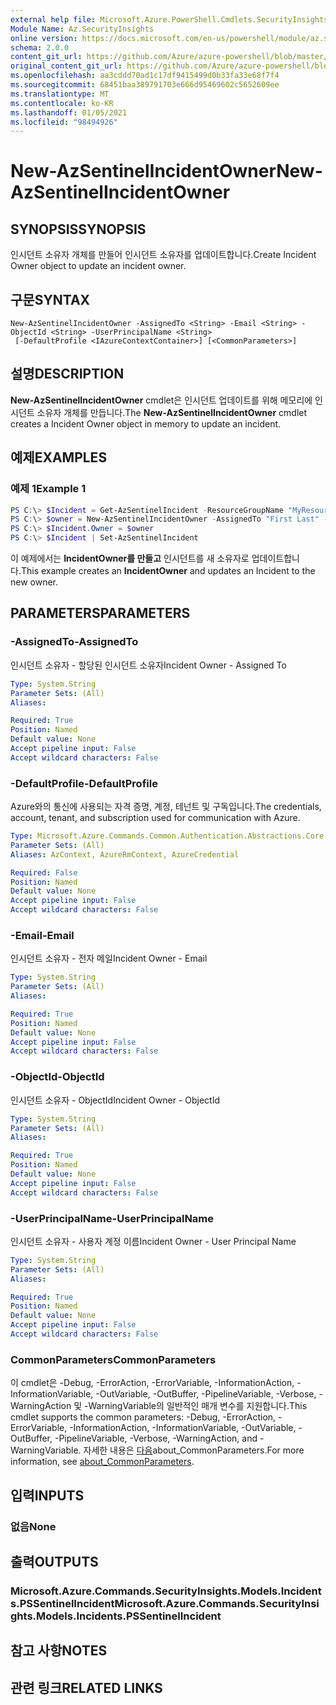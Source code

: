 ```yaml
---
external help file: Microsoft.Azure.PowerShell.Cmdlets.SecurityInsights.dll-Help.xml
Module Name: Az.SecurityInsights
online version: https://docs.microsoft.com/en-us/powershell/module/az.securityinsights/new-azsentinelincidentowner
schema: 2.0.0
content_git_url: https://github.com/Azure/azure-powershell/blob/master/src/SecurityInsights/SecurityInsights/help/New-AzSentinelIncidentOwner.md
original_content_git_url: https://github.com/Azure/azure-powershell/blob/master/src/SecurityInsights/SecurityInsights/help/New-AzSentinelIncidentOwner.md
ms.openlocfilehash: aa3cddd70ad1c17df9415499d0b33fa33e68f7f4
ms.sourcegitcommit: 68451baa389791703e666d95469602c5652609ee
ms.translationtype: MT
ms.contentlocale: ko-KR
ms.lasthandoff: 01/05/2021
ms.locfileid: "98494926"
---
```

# <span data-ttu-id="16387-101">New-AzSentinelIncidentOwner</span><span class="sxs-lookup"><span data-stu-id="16387-101">New-AzSentinelIncidentOwner</span></span>

## <span data-ttu-id="16387-102">SYNOPSIS</span><span class="sxs-lookup"><span data-stu-id="16387-102">SYNOPSIS</span></span>
<span data-ttu-id="16387-103">인시던트 소유자 개체를 만들어 인시던트 소유자를 업데이트합니다.</span><span class="sxs-lookup"><span data-stu-id="16387-103">Create Incident Owner object to update an incident owner.</span></span>

## <span data-ttu-id="16387-104">구문</span><span class="sxs-lookup"><span data-stu-id="16387-104">SYNTAX</span></span>

```
New-AzSentinelIncidentOwner -AssignedTo <String> -Email <String> -ObjectId <String> -UserPrincipalName <String>
 [-DefaultProfile <IAzureContextContainer>] [<CommonParameters>]
```

## <span data-ttu-id="16387-105">설명</span><span class="sxs-lookup"><span data-stu-id="16387-105">DESCRIPTION</span></span>
<span data-ttu-id="16387-106">**New-AzSentinelIncidentOwner** cmdlet은 인시던트 업데이트를 위해 메모리에 인시던트 소유자 개체를 만듭니다.</span><span class="sxs-lookup"><span data-stu-id="16387-106">The **New-AzSentinelIncidentOwner** cmdlet creates a Incident Owner object in memory to update an incident.</span></span>

## <span data-ttu-id="16387-107">예제</span><span class="sxs-lookup"><span data-stu-id="16387-107">EXAMPLES</span></span>

### <span data-ttu-id="16387-108">예제 1</span><span class="sxs-lookup"><span data-stu-id="16387-108">Example 1</span></span>
```powershell
PS C:\> $Incident = Get-AzSentinelIncident -ResourceGroupName "MyResourceGroup" -WorkspaceName "MyWorkspaceName" -IncidentId "MyIncidentId"
PS C:\> $owner = New-AzSentinelIncidentOwner -AssignedTo "First Last" -Email "user@domain.com" -Objectid "userobjectId" -UserPrincipalName "user@domain.com"
PS C:\> $Incident.Owner = $owner
PS C:\> $Incident | Set-AzSentinelIncident
```

<span data-ttu-id="16387-109">이 예제에서는 **IncidentOwner를 만들고** 인시던트를 새 소유자로 업데이트합니다.</span><span class="sxs-lookup"><span data-stu-id="16387-109">This example creates an **IncidentOwner** and updates an Incident to the new owner.</span></span>

## <span data-ttu-id="16387-110">PARAMETERS</span><span class="sxs-lookup"><span data-stu-id="16387-110">PARAMETERS</span></span>

### <span data-ttu-id="16387-111">-AssignedTo</span><span class="sxs-lookup"><span data-stu-id="16387-111">-AssignedTo</span></span>
<span data-ttu-id="16387-112">인시던트 소유자 - 할당된 인시던트 소유자</span><span class="sxs-lookup"><span data-stu-id="16387-112">Incident Owner - Assigned To</span></span>

```yaml
Type: System.String
Parameter Sets: (All)
Aliases:

Required: True
Position: Named
Default value: None
Accept pipeline input: False
Accept wildcard characters: False
```

### <span data-ttu-id="16387-113">-DefaultProfile</span><span class="sxs-lookup"><span data-stu-id="16387-113">-DefaultProfile</span></span>
<span data-ttu-id="16387-114">Azure와의 통신에 사용되는 자격 증명, 계정, 테넌트 및 구독입니다.</span><span class="sxs-lookup"><span data-stu-id="16387-114">The credentials, account, tenant, and subscription used for communication with Azure.</span></span>

```yaml
Type: Microsoft.Azure.Commands.Common.Authentication.Abstractions.Core.IAzureContextContainer
Parameter Sets: (All)
Aliases: AzContext, AzureRmContext, AzureCredential

Required: False
Position: Named
Default value: None
Accept pipeline input: False
Accept wildcard characters: False
```

### <span data-ttu-id="16387-115">-Email</span><span class="sxs-lookup"><span data-stu-id="16387-115">-Email</span></span>
<span data-ttu-id="16387-116">인시던트 소유자 - 전자 메일</span><span class="sxs-lookup"><span data-stu-id="16387-116">Incident Owner - Email</span></span>

```yaml
Type: System.String
Parameter Sets: (All)
Aliases:

Required: True
Position: Named
Default value: None
Accept pipeline input: False
Accept wildcard characters: False
```

### <span data-ttu-id="16387-117">-ObjectId</span><span class="sxs-lookup"><span data-stu-id="16387-117">-ObjectId</span></span>
<span data-ttu-id="16387-118">인시던트 소유자 - ObjectId</span><span class="sxs-lookup"><span data-stu-id="16387-118">Incident Owner - ObjectId</span></span>

```yaml
Type: System.String
Parameter Sets: (All)
Aliases:

Required: True
Position: Named
Default value: None
Accept pipeline input: False
Accept wildcard characters: False
```

### <span data-ttu-id="16387-119">-UserPrincipalName</span><span class="sxs-lookup"><span data-stu-id="16387-119">-UserPrincipalName</span></span>
<span data-ttu-id="16387-120">인시던트 소유자 - 사용자 계정 이름</span><span class="sxs-lookup"><span data-stu-id="16387-120">Incident Owner - User Principal Name</span></span>

```yaml
Type: System.String
Parameter Sets: (All)
Aliases:

Required: True
Position: Named
Default value: None
Accept pipeline input: False
Accept wildcard characters: False
```

### <span data-ttu-id="16387-121">CommonParameters</span><span class="sxs-lookup"><span data-stu-id="16387-121">CommonParameters</span></span>
<span data-ttu-id="16387-122">이 cmdlet은 -Debug, -ErrorAction, -ErrorVariable, -InformationAction, -InformationVariable, -OutVariable, -OutBuffer, -PipelineVariable, -Verbose, -WarningAction 및 -WarningVariable의 일반적인 매개 변수를 지원합니다.</span><span class="sxs-lookup"><span data-stu-id="16387-122">This cmdlet supports the common parameters: -Debug, -ErrorAction, -ErrorVariable, -InformationAction, -InformationVariable, -OutVariable, -OutBuffer, -PipelineVariable, -Verbose, -WarningAction, and -WarningVariable.</span></span> <span data-ttu-id="16387-123">자세한 내용은 [다음](http://go.microsoft.com/fwlink/?LinkID=113216)about_CommonParameters.</span><span class="sxs-lookup"><span data-stu-id="16387-123">For more information, see [about_CommonParameters](http://go.microsoft.com/fwlink/?LinkID=113216).</span></span>

## <span data-ttu-id="16387-124">입력</span><span class="sxs-lookup"><span data-stu-id="16387-124">INPUTS</span></span>

### <span data-ttu-id="16387-125">없음</span><span class="sxs-lookup"><span data-stu-id="16387-125">None</span></span>
## <span data-ttu-id="16387-126">출력</span><span class="sxs-lookup"><span data-stu-id="16387-126">OUTPUTS</span></span>

### <span data-ttu-id="16387-127">Microsoft.Azure.Commands.SecurityInsights.Models.Incidents.PSSentinelIncident</span><span class="sxs-lookup"><span data-stu-id="16387-127">Microsoft.Azure.Commands.SecurityInsights.Models.Incidents.PSSentinelIncident</span></span>
## <span data-ttu-id="16387-128">참고 사항</span><span class="sxs-lookup"><span data-stu-id="16387-128">NOTES</span></span>

## <span data-ttu-id="16387-129">관련 링크</span><span class="sxs-lookup"><span data-stu-id="16387-129">RELATED LINKS</span></span>
